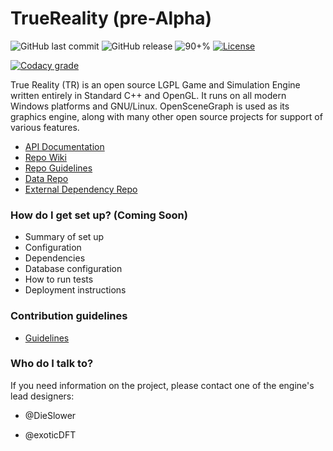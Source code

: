 # TrueReality (pre-Alpha)

![GitHub last commit](https://img.shields.io/github/last-commit/acidrainstudios/truereality.svg?style=for-the-badge)
![GitHub release](https://img.shields.io/github/release/acidrainstudios/truereality.svg?style=for-the-badge)
![90+%](https://img.shields.io/github/languages/top/acidrainstudios/truereality.svg?style=for-the-badge&colorB=green)
[![License](https://img.shields.io/github/license/acidrainstudios/truereality.svg?style=for-the-badge)](https://github.com/acidrainstudios/TrueReality/blob/master/LICENSE)


[![Codacy grade](https://img.shields.io/codacy/grade/f645559d5b974bdbaf564608c17a8bad.svg?style=for-the-badge)](https://app.codacy.com/project/acidrainstudiosllc/TrueReality/dashboard)


True Reality (TR) is an open source LGPL Game and Simulation Engine written entirely in Standard C++ and OpenGL. It runs on all modern Windows platforms and GNU/Linux. OpenSceneGraph is used as its graphics engine, along with many other open source projects for support of various features.

* [API Documentation](https://codedocs.xyz/acidrainstudios/TrueReality)
* [Repo Wiki](https://github.com/acidrainstudios/TrueReality/wiki)
* [Repo Guidelines](https://github.com/acidrainstudios/TrueReality/wiki/Repository-Guidelines)
* [Data Repo](https://github.com/acidrainstudios/TrueReality/wiki/TBD)
* [External Dependency Repo](https://github.com/acidrainstudios/TrueRealityExt)


### How do I get set up? (Coming Soon) ###

* Summary of set up
* Configuration
* Dependencies
* Database configuration
* How to run tests
* Deployment instructions

### Contribution guidelines ###
* [Guidelines](https://github.com/acidrainstudios/TrueReality/blob/master/CONTRIBUTING.md)

### Who do I talk to? ###

If you need information on the project, please contact one of the engine's lead designers:
 
* @DieSlower 

* @exoticDFT
